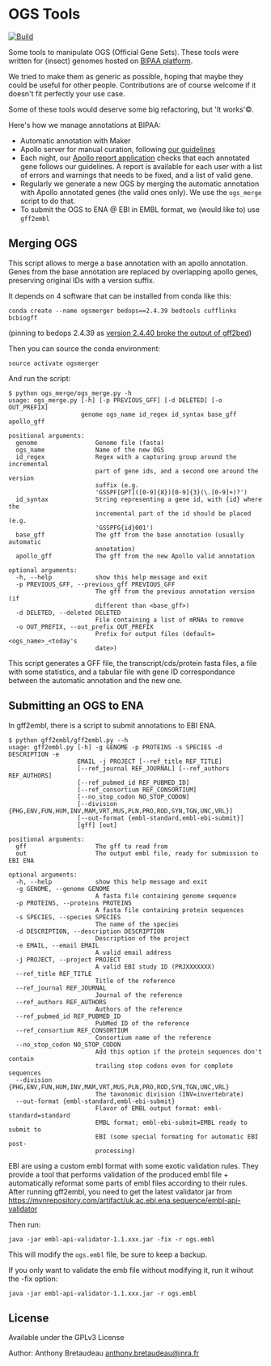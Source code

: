 # OGS Tools

[![Build](https://travis-ci.org/abretaud/ogs-tools.svg?branch=master)](https://travis-ci.org/abretaud/ogs-tools)

Some tools to manipulate OGS (Official Gene Sets).
These tools were written for (insect) genomes hosted on [BIPAA platform](https://bipaa.genouest.org).

We tried to make them as generic as possible, hoping that maybe they could be useful for other people. Contributions are of course welcome if it doesn't fit perfectly your use case.

Some of these tools would deserve some big refactoring, but 'It works'©.

Here's how we manage annotations at BIPAA:

- Automatic annotation with Maker
- Apollo server for manual curation, following [our guidelines](https://bipaa.genouest.org/is/how-to-annotate-a-genome/)
- Each night, our [Apollo report application](https://bipaa.genouest.org/is/how-to-annotate-a-genome/) checks that each annotated gene follows our guidelines. A report is available for each user with a list of errors and warnings that needs to be fixed, and a list of valid gene.
- Regularly we generate a new OGS by merging the automatic annotation with Apollo annotated genes (the valid ones only). We use the `ogs_merge` script to do that.
- To submit the OGS to ENA @ EBI in EMBL format, we (would like to) use `gff2embl`

## Merging OGS

This script allows to merge a base annotation with an apollo annotation.
Genes from the base annotation are replaced by overlapping apollo genes, preserving original IDs with a version suffix.

It depends on 4 software that can be installed from conda like this:

```
conda create --name ogsmerger bedops==2.4.39 bedtools cufflinks bcbiogff
```

(pinning to bedops 2.4.39 as [version 2.4.40 broke the output of gff2bed](https://github.com/bedops/bedops/issues/244))

Then you can source the conda environment:

```
source activate ogsmerger
```

And run the script:

```
$ python ogs_merge/ogs_merge.py -h
usage: ogs_merge.py [-h] [-p PREVIOUS_GFF] [-d DELETED] [-o OUT_PREFIX]
                    genome ogs_name id_regex id_syntax base_gff apollo_gff

positional arguments:
  genome                Genome file (fasta)
  ogs_name              Name of the new OGS
  id_regex              Regex with a capturing group around the incremental
                        part of gene ids, and a second one around the version
                        suffix (e.g.
                        'GSSPF[GPT]([0-9]{8})[0-9]{3}(\.[0-9]+)?')
  id_syntax             String representing a gene id, with {id} where the
                        incremental part of the id should be placed (e.g.
                        'GSSPFG{id}001')
  base_gff              The gff from the base annotation (usually automatic
                        annotation)
  apollo_gff            The gff from the new Apollo valid annotation

optional arguments:
  -h, --help            show this help message and exit
  -p PREVIOUS_GFF, --previous_gff PREVIOUS_GFF
                        The gff from the previous annotation version (if
                        different than <base_gff>)
  -d DELETED, --deleted DELETED
                        File containing a list of mRNAs to remove
  -o OUT_PREFIX, --out_prefix OUT_PREFIX
                        Prefix for output files (default=<ogs_name>_<today's
                        date>)
```

This script generates a GFF file, the transcript/cds/protein fasta files, a file with some statistics, and a tabular file with gene ID correspondance between the automatic annotation and the new one.

## Submitting an OGS to ENA

In gff2embl, there is a script to submit annotations to EBI ENA.

```
$ python gff2embl/gff2embl.py --h
usage: gff2embl.py [-h] -g GENOME -p PROTEINS -s SPECIES -d DESCRIPTION -e
                   EMAIL -j PROJECT [--ref_title REF_TITLE]
                   [--ref_journal REF_JOURNAL] [--ref_authors REF_AUTHORS]
                   [--ref_pubmed_id REF_PUBMED_ID]
                   [--ref_consortium REF_CONSORTIUM]
                   [--no_stop_codon NO_STOP_CODON]
                   [--division {PHG,ENV,FUN,HUM,INV,MAM,VRT,MUS,PLN,PRO,ROD,SYN,TGN,UNC,VRL}]
                   [--out-format {embl-standard,embl-ebi-submit}]
                   [gff] [out]

positional arguments:
  gff                   The gff to read from
  out                   The output embl file, ready for submission to EBI ENA

optional arguments:
  -h, --help            show this help message and exit
  -g GENOME, --genome GENOME
                        A fasta file containing genome sequence
  -p PROTEINS, --proteins PROTEINS
                        A fasta file containing protein sequences
  -s SPECIES, --species SPECIES
                        The name of the species
  -d DESCRIPTION, --description DESCRIPTION
                        Description of the project
  -e EMAIL, --email EMAIL
                        A valid email address
  -j PROJECT, --project PROJECT
                        A valid EBI study ID (PRJXXXXXXX)
  --ref_title REF_TITLE
                        Title of the reference
  --ref_journal REF_JOURNAL
                        Journal of the reference
  --ref_authors REF_AUTHORS
                        Authors of the reference
  --ref_pubmed_id REF_PUBMED_ID
                        PubMed ID of the reference
  --ref_consortium REF_CONSORTIUM
                        Consortium name of the reference
  --no_stop_codon NO_STOP_CODON
                        Add this option if the protein sequences don't contain
                        trailing stop codons even for complete sequences
  --division {PHG,ENV,FUN,HUM,INV,MAM,VRT,MUS,PLN,PRO,ROD,SYN,TGN,UNC,VRL}
                        The taxonomic division (INV=invertebrate)
  --out-format {embl-standard,embl-ebi-submit}
                        Flavor of EMBL output format: embl-standard=standard
                        EMBL format; embl-ebi-submit=EMBL ready to submit to
                        EBI (some special formating for automatic EBI post-
                        processing)
```

EBI are using a custom embl format with some exotic validation rules.
They provide a tool that performs validation of the produced embl file + automatically reformat some parts of embl files according to their rules.
After running gff2embl, you need to get the latest validator jar from https://mvnrepository.com/artifact/uk.ac.ebi.ena.sequence/embl-api-validator

Then run:

```
java -jar embl-api-validator-1.1.xxx.jar -fix -r ogs.embl
```

This will modify the `ogs.embl` file, be sure to keep a backup.

If you only want to validate the emb file without modifying it, run it wihout the -fix option:

```
java -jar embl-api-validator-1.1.xxx.jar -r ogs.embl
```

## License

Available under the GPLv3 License

Author: Anthony Bretaudeau <anthony.bretaudeau@inra.fr>
